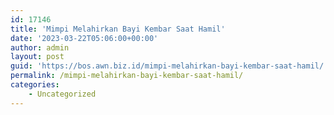 ```yaml
---
id: 17146
title: 'Mimpi Melahirkan Bayi Kembar Saat Hamil'
date: '2023-03-22T05:06:00+00:00'
author: admin
layout: post
guid: 'https://bos.awn.biz.id/mimpi-melahirkan-bayi-kembar-saat-hamil/'
permalink: /mimpi-melahirkan-bayi-kembar-saat-hamil/
categories:
    - Uncategorized
---
```


